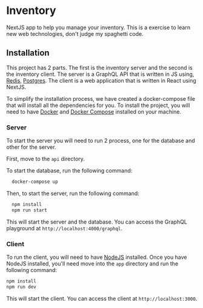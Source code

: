 # Inventory

NextJS app to help you manage your inventory. This is a exercise to learn new web technologies, don't judge my spaghetti code.

## Installation

This project has 2 parts. The first is the inventory server and the second is the inventory client. The server is a GraphQL API that is written in JS using, [Redis](https://redis.io/), [Postgres](https://www.postgresql.org/). The client is a web application that is written in React using NextJS.

To simplify the installation process, we have created a docker-compose file that will install all the dependencies for you. To install the project, you will need to have [Docker](https://www.docker.com/) and [Docker Compose](https://docs.docker.com/compose/) installed on your machine.

### Server

To start the server you will need to run 2 process, one for the database and other for the server.

First, move to the `api` directory.

To start the database, run the following command:

```bash
  docker-compose up
```

Then, to start the server, run the following command:

```bash
  npm install
  npm run start
```

This will start the server and the database. You can access the GraphQL playground at `http://localhost:4000/graphql`.

### Client

To run the client, you will need to have [NodeJS](https://nodejs.org/en/) installed. Once you have NodeJS installed, you'll need move into the `app` directory and run the following command:

```bash
npm install
npm run dev
```

This will start the client. You can access the client at `http://localhost:3000`.
